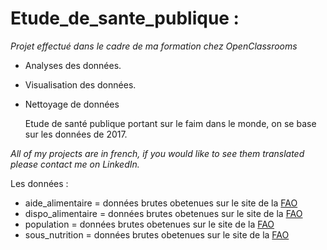 # Etude_de_sante_publique :

*Projet effectué dans le cadre de ma formation chez OpenClassrooms* 

* Analyses des données. 
* Visualisation des données.
* Nettoyage de données

  Etude de santé publique portant sur le faim dans le monde, on se base sur les données de 2017.
  
*All of my projects are in french, if you would like to see them translated please contact me on LinkedIn.*

Les données :
- aide_alimentaire = données brutes obetenues sur le site de la [FAO](https://www.fao.org/faostat/en/#home)
- dispo_alimentaire = données brutes obetenues sur le site de la [FAO](https://www.fao.org/faostat/en/#home)
- population = données brutes obetenues sur le site de la [FAO](https://www.fao.org/faostat/en/#home)
- sous_nutrition = données brutes obetenues sur le site de la [FAO](https://www.fao.org/faostat/en/#home)

